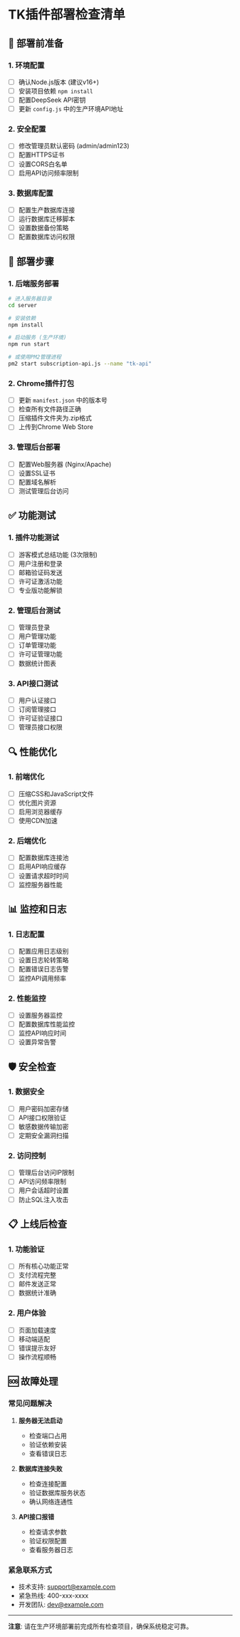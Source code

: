 # TK插件部署检查清单

## 🔧 部署前准备

### 1. 环境配置
- [ ] 确认Node.js版本 (建议v16+)
- [ ] 安装项目依赖 `npm install`
- [ ] 配置DeepSeek API密钥
- [ ] 更新 `config.js` 中的生产环境API地址

### 2. 安全配置
- [ ] 修改管理员默认密码 (admin/admin123)
- [ ] 配置HTTPS证书
- [ ] 设置CORS白名单
- [ ] 启用API访问频率限制

### 3. 数据库配置
- [ ] 配置生产数据库连接
- [ ] 运行数据库迁移脚本
- [ ] 设置数据备份策略
- [ ] 配置数据库访问权限

## 🚀 部署步骤

### 1. 后端服务部署
```bash
# 进入服务器目录
cd server

# 安装依赖
npm install

# 启动服务 (生产环境)
npm run start

# 或使用PM2管理进程
pm2 start subscription-api.js --name "tk-api"
```

### 2. Chrome插件打包
- [ ] 更新 `manifest.json` 中的版本号
- [ ] 检查所有文件路径正确
- [ ] 压缩插件文件夹为.zip格式
- [ ] 上传到Chrome Web Store

### 3. 管理后台部署
- [ ] 配置Web服务器 (Nginx/Apache)
- [ ] 设置SSL证书
- [ ] 配置域名解析
- [ ] 测试管理后台访问

## ✅ 功能测试

### 1. 插件功能测试
- [ ] 游客模式总结功能 (3次限制)
- [ ] 用户注册和登录
- [ ] 邮箱验证码发送
- [ ] 许可证激活功能
- [ ] 专业版功能解锁

### 2. 管理后台测试
- [ ] 管理员登录
- [ ] 用户管理功能
- [ ] 订单管理功能
- [ ] 许可证管理功能
- [ ] 数据统计图表

### 3. API接口测试
- [ ] 用户认证接口
- [ ] 订阅管理接口
- [ ] 许可证验证接口
- [ ] 管理员接口权限

## 🔍 性能优化

### 1. 前端优化
- [ ] 压缩CSS和JavaScript文件
- [ ] 优化图片资源
- [ ] 启用浏览器缓存
- [ ] 使用CDN加速

### 2. 后端优化
- [ ] 配置数据库连接池
- [ ] 启用API响应缓存
- [ ] 设置请求超时时间
- [ ] 监控服务器性能

## 📊 监控和日志

### 1. 日志配置
- [ ] 配置应用日志级别
- [ ] 设置日志轮转策略
- [ ] 配置错误日志告警
- [ ] 监控API调用频率

### 2. 性能监控
- [ ] 设置服务器监控
- [ ] 配置数据库性能监控
- [ ] 监控API响应时间
- [ ] 设置异常告警

## 🛡️ 安全检查

### 1. 数据安全
- [ ] 用户密码加密存储
- [ ] API接口权限验证
- [ ] 敏感数据传输加密
- [ ] 定期安全漏洞扫描

### 2. 访问控制
- [ ] 管理后台访问IP限制
- [ ] API访问频率限制
- [ ] 用户会话超时设置
- [ ] 防止SQL注入攻击

## 📋 上线后检查

### 1. 功能验证
- [ ] 所有核心功能正常
- [ ] 支付流程完整
- [ ] 邮件发送正常
- [ ] 数据统计准确

### 2. 用户体验
- [ ] 页面加载速度
- [ ] 移动端适配
- [ ] 错误提示友好
- [ ] 操作流程顺畅

## 🆘 故障处理

### 常见问题解决
1. **服务器无法启动**
   - 检查端口占用
   - 验证依赖安装
   - 查看错误日志

2. **数据库连接失败**
   - 检查连接配置
   - 验证数据库服务状态
   - 确认网络连通性

3. **API接口报错**
   - 检查请求参数
   - 验证权限配置
   - 查看服务器日志

### 紧急联系方式
- 技术支持: support@example.com
- 紧急热线: 400-xxx-xxxx
- 开发团队: dev@example.com

---

**注意**: 请在生产环境部署前完成所有检查项目，确保系统稳定可靠。